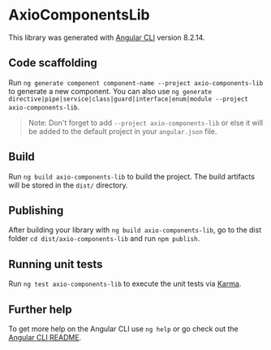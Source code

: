# AxioComponentsLib

This library was generated with [Angular CLI](https://github.com/angular/angular-cli) version 8.2.14.

## Code scaffolding

Run `ng generate component component-name --project axio-components-lib` to generate a new component. You can also use `ng generate directive|pipe|service|class|guard|interface|enum|module --project axio-components-lib`.
> Note: Don't forget to add `--project axio-components-lib` or else it will be added to the default project in your `angular.json` file. 

## Build

Run `ng build axio-components-lib` to build the project. The build artifacts will be stored in the `dist/` directory.

## Publishing

After building your library with `ng build axio-components-lib`, go to the dist folder `cd dist/axio-components-lib` and run `npm publish`.

## Running unit tests

Run `ng test axio-components-lib` to execute the unit tests via [Karma](https://karma-runner.github.io).

## Further help

To get more help on the Angular CLI use `ng help` or go check out the [Angular CLI README](https://github.com/angular/angular-cli/blob/master/README.md).
